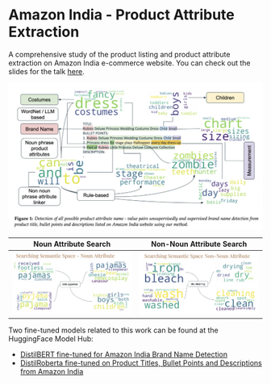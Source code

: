 # Amazon India - Product Attribute Extraction
A comprehensive study of the product listing and product attribute extraction on Amazon India e-commerce website. You can check out the slides for the talk [here](https://docs.google.com/presentation/d/e/2PACX-1vQqUh3kelfdDfnvUef36naGv9JHw_PqY7tQqlTMXnqcpBM2VWa1LT114NfFvOG5yiRcNpcOi3r1cvkq/pub?start=false&loop=false&delayms=3000).

<p align="center">
  <img src="interactive-plots/Our-Method.png"/>
</p>

Noun Attribute Search | Non-Noun Attribute Search
-|-
![](interactive-plots/search-noun.png)|![](interactive-plots/search-non-noun.png)



Two fine-tuned models related to this work can be found at the HuggingFace Model Hub:
- [DistilBERT fine-tuned for Amazon India Brand Name Detection](https://huggingface.co/Aleron12/distilbert-base-uncased-finetuned-amz_brander)
- [DistilRoberta fine-tuned on Product Titles, Bullet Points and Descriptions from Amazon India](https://huggingface.co/RishiDarkDevil/distilroberta-base-finetuned-amazon-products)
